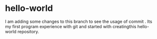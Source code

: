 # hello-world
I am adding some changes to this branch to see the usage of commit .
Its my first program experience with git and started with creatingthis hello-world repository.
